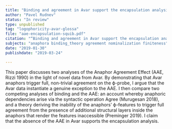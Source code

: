 ```yaml
---
title: "Binding and agreement in Avar support the encapsulation analysis of the Anaphor Agreement Effect"
author: "Pavel Rudnev"
status: "In review"
type: unpublished
tag: "logophoricity-avar-glossa"
file: "aae-encapsulation-squib.pdf"
citation: "“Binding and agreement in Avar support the encapsulation analysis of the Anaphor Agreement Effect.” Unpublished manuscript. National Research University Higher School of Economics (Moscow)."
subjects: "anaphora binding_theory agreement nominalization finiteness"
date: "2019-01-30"
publishdate: "2019-03-24"

---
```


This paper discusses two analyses of the Anaphor Agreement Effect (AAE, Rizzi 1990) in the light of novel data from Avar. By demonstrating that Avar anaphors trigger full, non-trivial agreement on the ϕ-probe, I argue that the Avar data instantiate a genuine exception to the AAE. I then compare two competing analyses of binding and the AAE: an account whereby anaphoric dependencies arise via the syntactic operation Agree (Murugesan 2018), and a theory deriving the inability of the anaphors’ ϕ-features to trigger full agreement from the presence of additional structural layers inside the anaphors that render the features inaccessible (Preminger 2019). I claim that the absence of the AAE in Avar supports the encapsulation analysis.
